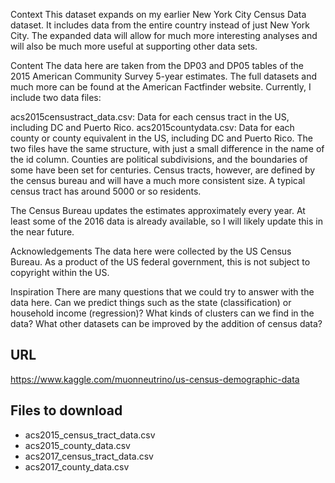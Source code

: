 Context
This dataset expands on my earlier New York City Census Data dataset. It includes data from the entire country instead of just New York City. The expanded data will allow for much more interesting analyses and will also be much more useful at supporting other data sets.

Content
The data here are taken from the DP03 and DP05 tables of the 2015 American Community Survey 5-year estimates. The full datasets and much more can be found at the American Factfinder website. Currently, I include two data files:

acs2015censustract_data.csv: Data for each census tract in the US, including DC and Puerto Rico.
acs2015countydata.csv: Data for each county or county equivalent in the US, including DC and Puerto Rico.
The two files have the same structure, with just a small difference in the name of the id column. Counties are political subdivisions, and the boundaries of some have been set for centuries. Census tracts, however, are defined by the census bureau and will have a much more consistent size. A typical census tract has around 5000 or so residents.

The Census Bureau updates the estimates approximately every year. At least some of the 2016 data is already available, so I will likely update this in the near future.

Acknowledgements
The data here were collected by the US Census Bureau. As a product of the US federal government, this is not subject to copyright within the US.

Inspiration
There are many questions that we could try to answer with the data here. Can we predict things such as the state (classification) or household income (regression)? What kinds of clusters can we find in the data? What other datasets can be improved by the addition of census data?


## URL
https://www.kaggle.com/muonneutrino/us-census-demographic-data


## Files to download

- acs2015_census_tract_data.csv
- acs2015_county_data.csv
- acs2017_census_tract_data.csv
- acs2017_county_data.csv